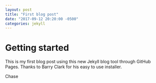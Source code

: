 ```yaml
---
layout: post
title: "First blog post"
date: "2017-09-12 20:20:00 -0500"
categories: jekyll
---
```

# Getting started

This is my first blog post using this new Jekyll blog tool through GitHub Pages. Thanks to Barry Clark for his easy to use installer.

Chase
